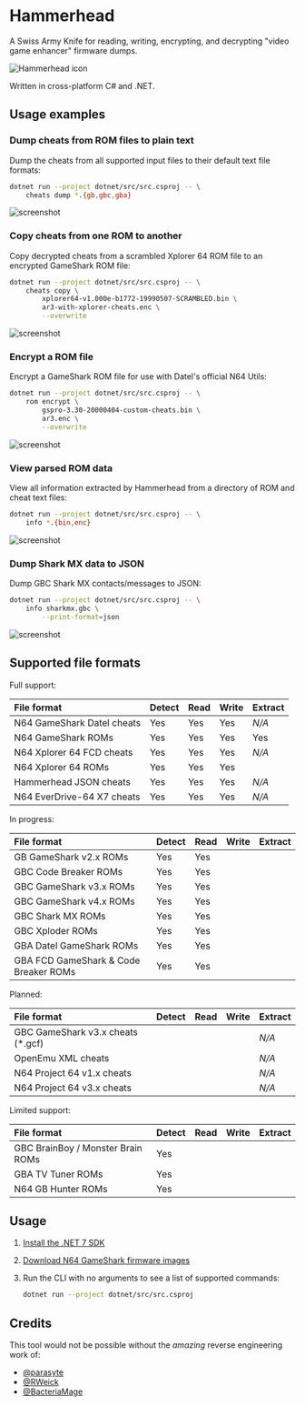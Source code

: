 # Hammerhead

A Swiss Army Knife for reading, writing, encrypting, and decrypting "video game enhancer" firmware dumps.

![Hammerhead icon](/assets/images/hammerhead-icon-256.png)

Written in cross-platform C# and .NET.

## Usage examples

### Dump cheats from ROM files to plain text

Dump the cheats from all supported input files to their default text file formats:

```bash
dotnet run --project dotnet/src/src.csproj -- \
    cheats dump *.{gb,gbc,gba}
```

![screenshot](/assets/screenshots/hammerhead-screenshot-20230705-cheats-dump-gbc.png)

### Copy cheats from one ROM to another

Copy decrypted cheats from a scrambled Xplorer 64 ROM file to an encrypted GameShark ROM file:

```bash
dotnet run --project dotnet/src/src.csproj -- \
    cheats copy \
        xplorer64-v1.000e-b1772-19990507-SCRAMBLED.bin \
        ar3-with-xplorer-cheats.enc \
        --overwrite
```

![screenshot](/assets/screenshots/hammerhead-screenshot-20230705-cheats-copy-xp-to-gs.png)

### Encrypt a ROM file

Encrypt a GameShark ROM file for use with Datel's official N64 Utils:

```bash
dotnet run --project dotnet/src/src.csproj -- \
    rom encrypt \
        gspro-3.30-20000404-custom-cheats.bin \
        ar3.enc \
        --overwrite
```

![screenshot](/assets/screenshots/hammerhead-screenshot-20230705-rom-encrypt-n64-gs.png)

### View parsed ROM data

View all information extracted by Hammerhead from a directory of ROM and cheat text files:

```bash
dotnet run --project dotnet/src/src.csproj -- \
    info *.{bin,enc}
```

![screenshot](/assets/screenshots/hammerhead-screenshot-20230705-info-n64-gs.png)

### Dump Shark MX data to JSON

Dump GBC Shark MX contacts/messages to JSON:

```bash
dotnet run --project dotnet/src/src.csproj -- \
    info sharkmx.gbc \
        --print-format=json
```

![screenshot](/assets/screenshots/hammerhead-screenshot-20230705-info-gbc-smx.png)

## Supported file formats

Full support:

| File format                | Detect | Read | Write | Extract |
|:-------------------------- |:------ |:---- |:----- |:------- |
| N64 GameShark Datel cheats | Yes    | Yes  | Yes   | _N/A_   |
| N64 GameShark ROMs         | Yes    | Yes  | Yes   | Yes     |
| N64 Xplorer 64 FCD cheats  | Yes    | Yes  | Yes   | _N/A_   |
| N64 Xplorer 64 ROMs        | Yes    | Yes  | Yes   |         |
| Hammerhead JSON cheats     | Yes    | Yes  | Yes   | _N/A_   |
| N64 EverDrive-64 X7 cheats | Yes    | Yes  | Yes   | _N/A_   |

In progress:

| File format                           | Detect | Read | Write | Extract |
|:------------------------------------- |:------ |:---- |:----- |:------- |
| GB GameShark v2.x ROMs                | Yes    | Yes  |       |         |
| GBC Code Breaker ROMs                 | Yes    | Yes  |       |         |
| GBC GameShark v3.x ROMs               | Yes    | Yes  |       |         |
| GBC GameShark v4.x ROMs               | Yes    | Yes  |       |         |
| GBC Shark MX ROMs                     | Yes    | Yes  |       |         |
| GBC Xploder ROMs                      | Yes    | Yes  |       |         |
| GBA Datel GameShark ROMs              | Yes    | Yes  |       |         |
| GBA FCD GameShark & Code Breaker ROMs | Yes    | Yes  |       |         |

Planned:

| File format                        | Detect | Read | Write | Extract |
|:---------------------------------- |:------ |:---- |:----- |:------- |
| GBC GameShark v3.x cheats (\*.gcf) |        |      |       | _N/A_   |
| OpenEmu XML cheats                 |        |      |       | _N/A_   |
| N64 Project 64 v1.x cheats         |        |      |       | _N/A_   |
| N64 Project 64 v3.x cheats         |        |      |       | _N/A_   |

Limited support:

| File format                       | Detect | Read | Write | Extract |
|:--------------------------------- |:------ |:---- |:----- |:------- |
| GBC BrainBoy / Monster Brain ROMs | Yes    |      |       |         |
| GBA TV Tuner ROMs                 | Yes    |      |       |         |
| N64 GB Hunter ROMs                | Yes    |      |       |         |

## Usage

1. [Install the .NET 7 SDK](https://learn.microsoft.com/en-us/dotnet/core/install/)

2. [Download N64 GameShark firmware images](https://github.com/LibreShark/sharkdumps)

3. Run the CLI with no arguments to see a list of supported commands:

    ```bash
    dotnet run --project dotnet/src/src.csproj
    ```

## Credits

This tool would not be possible without the _amazing_ reverse engineering work of:

- [@parasyte](https://github.com/parasyte)
- [@RWeick](https://github.com/RWeick/REF1329-N64-Gameshark-Clone)
- [@BacteriaMage](https://github.com/BacteriaMage/n64-gameshark-data-model)
